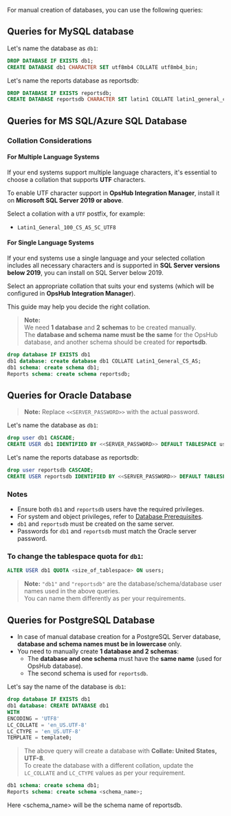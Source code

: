 For manual creation of databases, you can use the following queries:

## Queries for MySQL database

Let's name the database as `db1`:

```sql
DROP DATABASE IF EXISTS db1;
CREATE DATABASE db1 CHARACTER SET utf8mb4 COLLATE utf8mb4_bin;
```

Let's name the reports database as reportsdb:

```sql
DROP DATABASE IF EXISTS reportsdb;
CREATE DATABASE reportsdb CHARACTER SET latin1 COLLATE latin1_general_cs; 
```

## Queries for MS SQL/Azure SQL Database

### Collation Considerations

#### For Multiple Language Systems

If your end systems support multiple language characters, it's essential to choose a collation that supports **UTF** characters.

To enable UTF character support in **OpsHub Integration Manager**, install it on **Microsoft SQL Server 2019 or above**.

Select a collation with a `UTF` postfix, for example:

- `Latin1_General_100_CS_AS_SC_UTF8`

#### For Single Language Systems

If your end systems use a single language and your selected collation includes all necessary characters and is supported in **SQL Server versions below 2019**, you can install on SQL Server below 2019.

Select an appropriate collation that suits your end systems (which will be configured in **OpsHub Integration Manager**).

This guide may help you decide the right collation.

> **Note:**  
> We need **1 database** and **2 schemas** to be created manually.  
> The **database and schema name must be the same** for the OpsHub database, and another schema should be created for **reportsdb**.

```sql
drop database IF EXISTS db1
db1 database: create database db1 COLLATE Latin1_General_CS_AS;
db1 schema: create schema db1;
Reports schema: create schema reportsdb;
```

## Queries for Oracle Database

> **Note:** Replace `<<SERVER_PASSWORD>>` with the actual password.

Let's name the database as `db1`:

```sql
drop user db1 CASCADE;
CREATE USER db1 IDENTIFIED BY <<SERVER_PASSWORD>> DEFAULT TABLESPACE users QUOTA 500M ON users TEMPORARY TABLESPACE temp PROFILE DEFAULT ACCOUNT UNLOCK
```

Let's name the reports database as reportsdb:

```sql
drop user reportsdb CASCADE;
CREATE USER reportsdb IDENTIFIED BY <<SERVER_PASSWORD>> DEFAULT TABLESPACE users QUOTA 2048M ON users TEMPORARY TABLESPACE temp PROFILE DEFAULT ACCOUNT UNLOCK
```

### Notes

- Ensure both `db1` and `reportsdb` users have the required privileges.
- For system and object privileges, refer to [Database Prerequisites](prerequisites#database-prerequisites).
- `db1` and `reportsdb` must be created on the same server.
- Passwords for `db1` and `reportsdb` must match the Oracle server password.

### To change the tablespace quota for `db1`:

```sql
ALTER USER db1 QUOTA <size_of_tablespace> ON users;
```
> **Note:** `"db1"` and `"reportsdb"` are the database/schema/database user names used in the above queries.  
> You can name them differently as per your requirements.

## Queries for PostgreSQL Database

- In case of manual database creation for a PostgreSQL Server database, **database and schema names must be in lowercase** only.
- You need to manually create **1 database and 2 schemas**:
  - The **database and one schema** must have the **same name** (used for OpsHub database).
  - The second schema is used for `reportsdb`.

Let's say the name of the database is `db1`:
```sql
drop database IF EXISTS db1
db1 database: CREATE DATABASE db1
WITH
ENCODING = 'UTF8'
LC_COLLATE = 'en_US.UTF-8'
LC_CTYPE = 'en_US.UTF-8'
TEMPLATE = template0;
```

> The above query will create a database with **Collate: United States, UTF-8**.  
> To create the database with a different collation, update the `LC_COLLATE` and `LC_CTYPE` values as per your requirement.

```sql
db1 schema: create schema db1;
Reports schema: create schema <schema_name>;
```

Here <schema_name> will be the schema name of reportsdb.